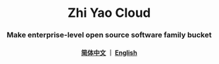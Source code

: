 <h1 align="center">
   Zhi Yao Cloud
</h1> 

<h3 align="center">
   Make enterprise-level open source software family bucket
</h3>

<h4 align="center">
   <a href="https://gitee.com/isxcode">简体中文</a> ｜ <a href="https://github/isxcode">English</a>
</h4> 
